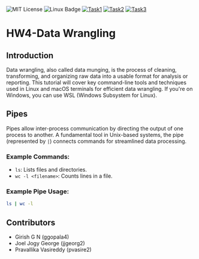 ![MIT License](https://img.shields.io/badge/License-MIT-yellow.svg)
![Linux Badge](https://img.shields.io/badge/Platform-Linux-green?style=flat&logo=linux)
[![Task1](https://img.shields.io/badge/Task1-green)](https://github.com/se2024-jpg/hw4-DataWrangling/actions/workflows/task1.yaml)
[![Task2](https://img.shields.io/badge/Task2-green)](https://github.com/se2024-jpg/hw4-DataWrangling/actions/workflows/task2.yaml)
[![Task3](https://img.shields.io/badge/Task3-green)](https://github.com/se2024-jpg/hw4-DataWrangling/actions/workflows/task3.yaml)

# HW4-Data Wrangling

## Introduction
Data wrangling, also called data munging, is the process of cleaning, transforming, and organizing raw data into a usable format for analysis or reporting. This tutorial will cover key command-line tools and techniques used in Linux and macOS terminals for efficient data wrangling. If you're on Windows, you can use WSL (Windows Subsystem for Linux).

## Pipes
Pipes allow inter-process communication by directing the output of one process to another. A fundamental tool in Unix-based systems, the pipe (represented by `|`) connects commands for streamlined data processing.

### Example Commands:
- `ls`: Lists files and directories.
- `wc -l <filename>`: Counts lines in a file.
  
### Example Pipe Usage:
```bash
ls | wc -l
```

## Contributors
- Girish G N (ggopala4)
- Joel Jogy George (jjgeorg2)
- Pravallika Vasireddy (pvasire2)
